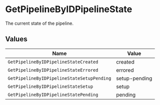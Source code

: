 # GetPipelineByIDPipelineState

The current state of the pipeline.


## Values

| Name                                       | Value                                      |
| ------------------------------------------ | ------------------------------------------ |
| `GetPipelineByIDPipelineStateCreated`      | created                                    |
| `GetPipelineByIDPipelineStateErrored`      | errored                                    |
| `GetPipelineByIDPipelineStateSetupPending` | setup-pending                              |
| `GetPipelineByIDPipelineStateSetup`        | setup                                      |
| `GetPipelineByIDPipelineStatePending`      | pending                                    |
